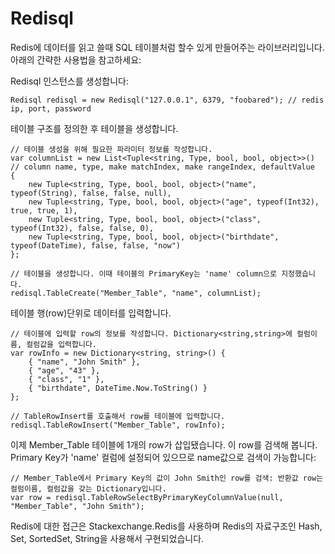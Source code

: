 # Redisql

Redis에 데이터를 읽고 쓸때 SQL 테이블처럼 할수 있게 만들어주는 라이브러리입니다. 아래의 간략한 사용법을 참고하세요:

Redisql 인스턴스를 생성합니다:

    Redisql redisql = new Redisql("127.0.0.1", 6379, "foobared"); // redis ip, port, password

테이블 구조를 정의한 후 테이블을 생성합니다.

    // 테이블 생성을 위해 필요한 파라미터 정보를 작성합니다. 
    var columnList = new List<Tuple<string, Type, bool, bool, object>>() // column name, type, make matchIndex, make rangeIndex, defaultValue
    {
        new Tuple<string, Type, bool, bool, object>("name", typeof(String), false, false, null), 
        new Tuple<string, Type, bool, bool, object>("age", typeof(Int32), true, true, 1), 
        new Tuple<string, Type, bool, bool, object>("class", typeof(Int32), false, false, 0), 
        new Tuple<string, Type, bool, bool, object>("birthdate", typeof(DateTime), false, false, "now") 
    };
    
    // 테이블을 생성합니다. 이때 테이블의 PrimaryKey는 'name' column으로 지정했습니다.
    redisql.TableCreate("Member_Table", "name", columnList);

테이블 행(row)단위로 데이터를 입력합니다.

    // 테이블에 입력할 row의 정보를 작성합니다. Dictionary<string,string>에 컬럼이름, 컬럼값을 입력합니다.
    var rowInfo = new Dictionary<string, string>() {
        { "name", "John Smith" },
        { "age", "43" },
        { "class", "1" },
        { "birthdate", DateTime.Now.ToString() }
    };
    
    // TableRowInsert를 호출해서 row를 테이블에 입력합니다.
    redisql.TableRowInsert("Member_Table", rowInfo);

이제 Member_Table 테이블에 1개의 row가 삽입됐습니다. 이 row를 검색해 봅니다. Primary Key가 'name' 컬럼에 설정되어 있으므로 name값으로 검색이 가능합니다:

    // Member_Table에서 Primary Key의 값이 John Smith인 row를 검색: 반환값 row는 컬럼이름, 컬럼값을 갖는 Dictionary입니다.
    var row = redisql.TableRowSelectByPrimaryKeyColumnValue(null, "Member_Table", "John Smith");



Redis에 대한 접근은 Stackexchange.Redis를 사용하며 Redis의 자료구조인 Hash, Set, SortedSet, String을 사용해서 구현되었습니다.


